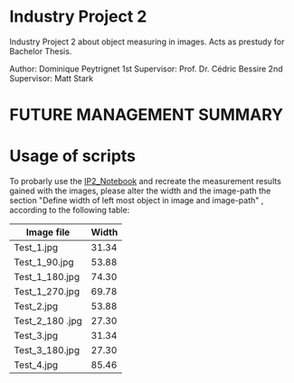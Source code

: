 # Industry Project 2
Industry Project 2 about object measuring in images. Acts as prestudy for Bachelor Thesis.

Author: Dominique Peytrignet
1st Supervisor: Prof. Dr. Cédric Bessire
2nd Supervisor: Matt Stark

# FUTURE MANAGEMENT SUMMARY



# Usage of scripts
To probarly use the [IP2_Notebook](https://github.com/DominiquePeytrignet/BTHE/blob/main/PythonFiles/IP2_Notebook.ipynb) and recreate the measurement results gained with the images, please alter the width and the image-path the section "Define width of left most object in image and image-path" , according to the following table:

| Image file    | Width         |
| ------------- | ------------- |
| Test_1.jpg   | 31.34         |
| Test_1_90.jpg| 53.88         |
| Test_1_180.jpg| 74.30        |
| Test_1_270.jpg| 69.78 |
| Test_2.jpg   | 53.88         |
| Test_2_180  .jpg  | 27.30 |
| Test_3.jpg   | 31.34         |
| Test_3_180.jpg  | 27.30 |
| Test_4.jpg   | 85.46         |
